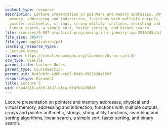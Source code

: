 ```yaml
---
content_type: resource
description: Lecture presentation on pointers and memory addresses, physical and virtual
  memory, addressing and indirection, functions with multiple outputs, arrays and
  pointer arithmetic, strings, string utility functions, searching and sorting algorithms,
  linear search, a simple sort, faster sorting, and binary search.
file: /courses/6-087-practical-programming-in-c-january-iap-2010/d5a4c815a3f931d7efca0f4fb1a7604f_MIT6_087IAP10_lec05.pdf
file_size: 305477
file_type: application/pdf
learning_resource_types:
- Lecture Notes
license: https://creativecommons.org/licenses/by-nc-sa/4.0/
ocw_type: OCWFile
parent_title: Lecture Notes
parent_type: CourseSection
parent_uid: bcd0cbfc-a96b-ce87-654b-d922938a156f
resourcetype: Document
title: Lecture 5
uid: d5a4c815-a3f9-31d7-efca-0f4fb1a7604f
---
```

Lecture presentation on pointers and memory addresses, physical and virtual memory, addressing and indirection, functions with multiple outputs, arrays and pointer arithmetic, strings, string utility functions, searching and sorting algorithms, linear search, a simple sort, faster sorting, and binary search.